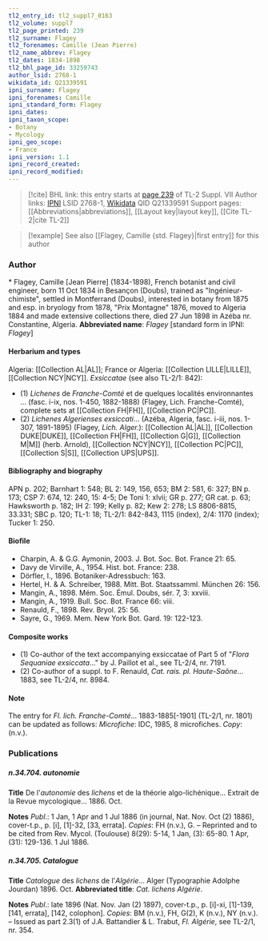```yaml
---
tl2_entry_id: tl2_suppl7_0163
tl2_volume: suppl7
tl2_page_printed: 239
tl2_surname: Flagey
tl2_forenames: Camille (Jean Pierre)
tl2_name_abbrev: Flagey
tl2_dates: 1834-1898
tl2_bhl_page_id: 33259743
author_lsid: 2768-1
wikidata_id: Q21339591
ipni_surname: Flagey
ipni_forenames: Camille
ipni_standard_form: Flagey
ipni_dates: 
ipni_taxon_scope: 
- Botany
- Mycology
ipni_geo_scope: 
- France
ipni_version: 1.1
ipni_record_created: 
ipni_record_modified:
---
```


> [!cite] BHL link: this entry starts at [page 239](https://www.biodiversitylibrary.org/page/33259743) of TL-2 Suppl. VII
> Author links: [IPNI](https://www.ipni.org/a/2768-1) LSID 2768-1, [Wikidata](https://www.wikidata.org/wiki/Q21339591) QID Q21339591
> Support pages: [[Abbreviations|abbreviations]], [[Layout key|layout key]], [[Cite TL-2|cite TL-2]]

> [!example] See also [[Flagey, Camille {std. Flagey}|first entry]] for this author

### Author

\* Flagey, Camille \[Jean Pierre\] (1834-1898), French botanist and civil engineer, born 11 Oct 1834 in Besançon (Doubs), trained as "Ingénieur-chimiste", settled in Montferrand (Doubs), interested in botany from 1875 and esp. in bryology from 1878, "Prix Montagne" 1876, moved to Algeria 1884 and made extensive collections there, died 27 Jun 1898 in Azéba nr. Constantine, Algeria. 
**Abbreviated name**: *Flagey* \[standard form in IPNI: *Flagey*\]

#### Herbarium and types

Algeria: [[Collection AL|AL]]; France or Algeria: [[Collection LILLE|LILLE]], [[Collection NCY|NCY]].
*Exsiccatae* (see also TL-2/1: 842): 
- (1) *Lichenes* de *Franche-Comté* et de quelques localités environnantes ... (fasc. i-ix, nos. 1-450, 1882-1888) (Flagey, Lich. Franche-Comté), complete sets at [[Collection FH|FH]], [[Collection PC|PC]].
- (2) *Lichenes Algerienses exsiccati*... (Azéba, Algeria, fasc. i-iii, nos. 1-307, 1891-1895) (Flagey, *Lich. Alger.*): [[Collection AL|AL]], [[Collection DUKE|DUKE]], [[Collection FH|FH]], [[Collection G|G]], [[Collection M|M]] (herb. Arnold), [[Collection NCY|NCY]], [[Collection PC|PC]], [[Collection S|S]], [[Collection UPS|UPS]].

#### Bibliography and biography

APN p. 202; Barnhart 1: 548; BL 2: 149, 156, 653; BM 2: 581, 6: 327; BN p. 173; CSP 7: 674, 12: 240, 15: 4-5; De Toni 1: xlvii; GR p. 277; GR cat. p. 63; Hawksworth p. 182; IH 2: 199; Kelly p. 82; Kew 2: 278; LS 8806-8815, 33.331; SBC p. 120; TL-1: 18; TL-2/1: 842-843, 1115 (index), 2/4: 1170 (index); Tucker 1: 250.

#### Biofile

- Charpin, A. & G.G. Aymonin, 2003. J. Bot. Soc. Bot. France 21: 65.
- Davy de Virville, A., 1954. Hist. bot. France: 238.
- Dörfler, I., 1896. Botaniker-Adressbuch: 163.
- Hertel, H. & A. Schreiber, 1988. Mitt. Bot. Staatssamml. München 26: 156.
- Mangin, A., 1898. Mém. Soc. Émul. Doubs, sér. 7, 3: xxviii.
- Mangin, A., 1919. Bull. Soc. Bot. France 66: viii.
- Renauld, F., 1898. Rev. Bryol. 25: 56.
- Sayre, G., 1969. Mem. New York Bot. Gard. 19: 122-123.

#### Composite works

- (1) Co-author of the text accompanying exsiccatae of Part 5 of "*Flora Sequaniae exsiccata*..." by J. Paillot et al., see TL-2/4, nr. 7191.
- (2) Co-author of a suppl. to F. Renauld, *Cat. rais. pl. Haute-Saône*... 1883, see TL-2/4, nr. 8984.

#### Note

The entry for *Fl. lich. Franche-Comté*... 1883-1885\[-1901\] (TL-2/1, nr. 1801) can be updated as follows:
*Microfiche*: IDC, 1985, 8 microfiches. *Copy*: (n.v.).

### Publications

##### n.34.704. autonomie

**Title**
De l'*autonomie* des *lichens* et de la théorie algo-lichénique... Extrait de la Revue mycologique... 1886. Oct.

**Notes**
*Publ*.: 1 Jan, 1 Apr and 1 Jul 1886 (in journal, Nat. Nov. Oct (2) 1886), cover-t.p., p. \[i\], \[1\]-32, \[33, errata\]. *Copies*: FH (n.v.), G. – Reprinted and to be cited from Rev. Mycol. (Toulouse) 8(29): 5-14, 1 Jan, (3): 65-80. 1 Apr, (31): 129-136. 1 Jul 1886.

##### n.34.705. Catalogue

**Title**
*Catalogue* des *lichens* de l'*Algérie*... Alger (Typographie Adolphe Jourdan) 1896. Oct.
**Abbreviated title**: *Cat. lichens Algérie*.

**Notes**
*Publ*.: late 1896 (Nat. Nov. Jan (2) 1897), cover-t.p., p. \[i\]-xi, \[1\]-139, \[141, errata\], \[142, colophon\]. *Copies*: BM (n.v.), FH, G(2), K (n.v.), NY (n.v.). – Issued as part 2.3(1) of J.A. Battandier & L. Trabut, *Fl. Algérie*, see TL-2/1, nr. 354.

